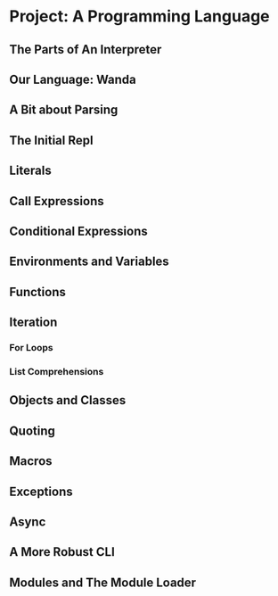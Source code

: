 # Project: A Programming Language

## The Parts of An Interpreter

## Our Language: Wanda

## A Bit about Parsing

## The Initial Repl

## Literals

## Call Expressions

## Conditional Expressions

## Environments and Variables

## Functions

## Iteration

### For Loops

### List Comprehensions

## Objects and Classes

## Quoting

## Macros

## Exceptions

## Async

## A More Robust CLI

## Modules and The Module Loader
